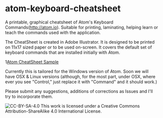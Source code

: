 # atom-keyboard-cheatsheet
A printable, graphical cheatsheet of Atom's Keyboard Commands(http://atom.io). Suitable for printing, laminating, helping learn or teach the commands used with the application.

The CheatSheet is created in Adobe Illustrator. It is designed to be printed on 11x17 sized paper or to be used on-screen. It covers the default set of keyboard commands that are installed initially with Atom.

1[Atom CheatSheet Sample](IMAGES\atom-cheatsheet-sample-small.png)

Currently this is tailored for the Windows version of Atom. Soon we will have OSX & Linux versions (although, for the most part, under OSX, where ever you see "Control," just replace it with "Command" and it should work.)

Please submit any suggestions, additions of corrections as Issues and I'll try to incorporate them.

![CC-BY-SA-4.0](https://i.creativecommons.org/l/by-sa/4.0/88x31.png "CC-BY-SA-4.0")
This work is licensed under a Creative Commons Attribution-ShareAlike 4.0 International License.

